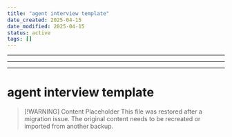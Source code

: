 ```yaml
---
title: "agent interview template"
date_created: 2025-04-15
date_modified: 2025-04-15
status: active
tags: []
---
```


---

---

---

# agent interview template

> [\!WARNING] Content Placeholder
> This file was restored after a migration issue. The original content needs to be recreated or imported from another backup.

